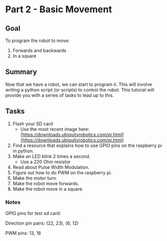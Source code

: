# Part 2 - Basic Movement

## Goal

To program the robot to move:

1. Forwards and backwards
2. In a square

## Summary

Now that we have a robot, we can start to program it. This will involve writing a python script \(or scripts\) to control the robot. This tutorial will provide you with a series of tasks to lead up to this.

## Tasks

1. Flash your SD card
   * Use the most recent image here: [https://downloads.ubiquityrobotics.com/pi.html](https://downloads.ubiquityrobotics.com/pi.html)
2. Find a resource that explains how to use GPIO pins on the raspberry pi in python.
3. Make an LED blink 2 times a second.
   * Use a 220 Ohm resistor
4. Read about Pulse Width Modulation.
5. Figure out how to do PWM on the raspberry pi.
6. Make the motor turn.
7. Make the robot move forwards.
8. Make the robot move in a square.

### Notes

GPIO pins for test sd card:

Direction pin pairs: \(22, 23\), \(6, 12\)

PWM pins: 13, 18

